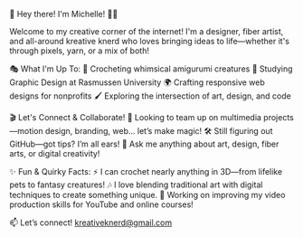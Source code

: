 🎨 Hey there! I'm Michelle! 👋✨

Welcome to my creative corner of the internet! I'm a designer, fiber artist, and all-around kreative knerd who loves bringing ideas to life—whether it's through pixels, yarn, or a mix of both!

🎭 What I'm Up To:
🧶 Crocheting whimsical amigurumi creatures
🎨 Studying Graphic Design at Rasmussen University
🌍 Crafting responsive web designs for nonprofits
🖌️ Exploring the intersection of art, design, and code


🎬 Let's Connect & Collaborate!
🤝 Looking to team up on multimedia projects—motion design, branding, web… let’s make magic!
🛠️ Still figuring out GitHub—got tips? I’m all ears!
💬 Ask me anything about art, design, fiber arts, or digital creativity!

✨ Fun & Quirky Facts:
⚡ I can crochet nearly anything in 3D—from lifelike pets to fantasy creatures!
🎶 I love blending traditional art with digital techniques to create something unique.
🎥 Working on improving my video production skills for YouTube and online courses!

📫 Let’s connect! kreativeknerd@gmail.com



